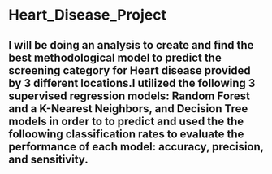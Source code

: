 # Heart_Disease_Project
## I will be doing an analysis to create and find the best methodological model to predict the screening category  for Heart disease provided by 3 different locations.I utilized the following 3 supervised regression models: Random Forest and a K-Nearest Neighbors, and Decision Tree models in order to to predict  and used the the folloowing classification rates to evaluate the performance of each model: accuracy, precision, and sensitivity.
